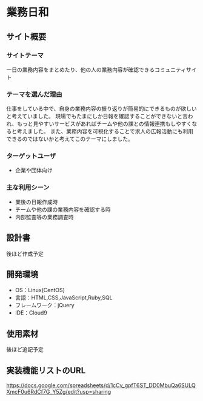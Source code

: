 # 業務日和

## サイト概要
### サイトテーマ
一日の業務内容をまとめたり、他の人の業務内容が確認できるコミュニティサイト


### テーマを選んだ理由
仕事をしている中で、自身の業務内容の振り返りが簡易的にできるものが欲しいと考えていました。
現場でもたまにしか日報を確認することができないと言われ、もっと見やすいサービスがあればチームや他の課との情報連携もしやすくなると考えました。
また、業務内容を可視化することで求人の広報活動にも利用できるのではないかと考えてこのテーマにしました。

### ターゲットユーザ
 - 企業や団体向け

### 主な利用シーン
 - 業後の日報作成時
 - チームや他の課の業務内容を確認する時
 - 内部監査等の業務調査時

## 設計書
後ほど作成予定

## 開発環境
 - OS：Linux(CentOS)
 - 言語：HTML,CSS,JavaScript,Ruby,SQL
 - フレームワーク：jQuery
 - IDE：Cloud9

## 使用素材
後ほど追記予定

## 実装機能リストのURL
https://docs.google.com/spreadsheets/d/1cCv_gpfT6ST_DD0MbuQa6SULQXmcF0u6RdCf7G_Y5Zg/edit?usp=sharing